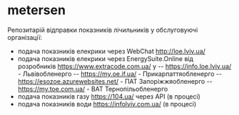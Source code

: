 # metersen
Репозитарій відправки показників лічильників у обслуговуючі організації:

- подача показників елекрики через WebChat http://loe.lviv.ua/
- подача показників елекрики через EnergySuite.Online від розробників https://www.extracode.com.ua/ у
--     https://info.loe.lviv.ua/ - Львівобленерго
--     https://my.oe.if.ua/ - Прикарпаттяобленерго
--     https://esozoe.azurewebsites.net/ - ПАТ Запоріжжяобленерго
--     https://my.toe.com.ua/ - ВАТ Тернопільобленерго 
- подача показників газу https://104.ua/ через API (в процесі)
- подача показників води https://infolviv.com.ua/ (в процесі)
